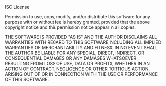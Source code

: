 
ISC License

Permission to use, copy, modify, and/or distribute this software for any purpose with or without fee is hereby granted, 
provided that the above copyright notice and this permission notice appear in all copies.

THE SOFTWARE IS PROVIDED "AS IS" AND THE AUTHOR DISCLAIMS ALL WARRANTIES WITH REGARD TO THIS 
SOFTWARE INCLUDING ALL IMPLIED WARRANTIES OF MERCHANTABILITY AND FITNESS. IN NO EVENT SHALL THE 
AUTHOR BE LIABLE FOR ANY SPECIAL, DIRECT, INDIRECT, OR CONSEQUENTIAL DAMAGES OR ANY DAMAGES 
WHATSOEVER RESULTING FROM LOSS OF USE, DATA OR PROFITS, WHETHER IN AN ACTION OF CONTRACT, 
NEGLIGENCE OR OTHER TORTIOUS ACTION, ARISING OUT OF OR IN CONNECTION WITH THE USE OR PERFORMANCE 
OF THIS SOFTWARE.

